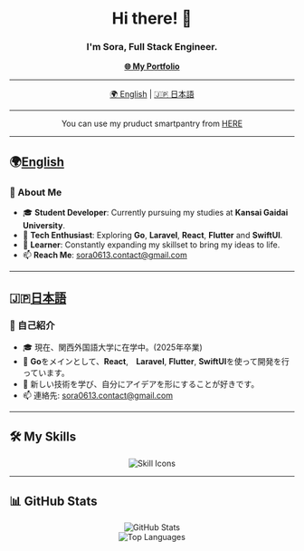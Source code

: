 <h1 align="center">Hi there! 👋</h1>
<h3 align="center">I'm Sora, Full Stack Engineer.</h3>

<p align="center">
  <a href="https://s0r4.jp" target="_blank"><strong>🌐 My Portfolio</strong></a>
</p>

---

<p align="center">
  <a href="#English">🌍 English</a> | <a href="#日本語">🇯🇵 日本語</a>
</p>

---

<p align="center">
  You can use my pruduct smartpantry from <a href="https://smartpantry.jp">HERE</a>
</p>

---
## 🌍[English](#english)

### 💼 About Me

- 🎓 **Student Developer**: Currently pursuing my studies at **Kansai Gaidai University**.
- 🔧 **Tech Enthusiast**: Exploring **Go**, **Laravel**, **React**, **Flutter** and **SwiftUI**.
- 🌱 **Learner**: Constantly expanding my skillset to bring my ideas to life.
- 📫 **Reach Me**: [sora0613.contact@gmail.com](mailto:sora0613.contact@gmail.com)

---
## 🇯🇵[日本語](#japanese)

### 💼 自己紹介

- 🎓 現在、関西外国語大学に在学中。(2025年卒業)
- 🔧 **Go**をメインとして、**React**,　**Laravel**, **Flutter**, **SwiftUI**を使って開発を行っています。
- 🌱 新しい技術を学び、自分にアイデアを形にすることが好きです。
- 📫 連絡先: [sora0613.contact@gmail.com](mailto:sora0613.contact@gmail.com)

---

## 🛠 My Skills

<p align="center">
  <img alt="Skill Icons" src="https://skillicons.dev/icons?theme=dark&perline=8&i=go,php,python,ts,js,html,css,react,git,github,apple,docker,phpstorm,mysql,laravel,firebase,nginx" />
</p>

---

## 📊 GitHub Stats

<div align="center">
  <img src="https://github-readme-stats-clone-git-main-sora0613s-projects.vercel.app/api/?username=Sora0613&theme=dark&show_icons=true&rank_icon=github&card_width=450" alt="GitHub Stats" />
  <br />
  <img src="https://github-readme-stats.vercel.app/api/top-langs/?username=Sora0613&layout=compact&hide_progress=true&theme=dark&card_width=450" alt="Top Languages" />
</div>
